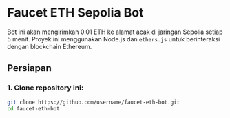 # Faucet ETH Sepolia Bot

Bot ini akan mengirimkan 0.01 ETH ke alamat acak di jaringan Sepolia setiap 5 menit. Proyek ini menggunakan Node.js dan `ethers.js` untuk berinteraksi dengan blockchain Ethereum.

## Persiapan

### 1. Clone repository ini:

```bash
git clone https://github.com/username/faucet-eth-bot.git
cd faucet-eth-bot
